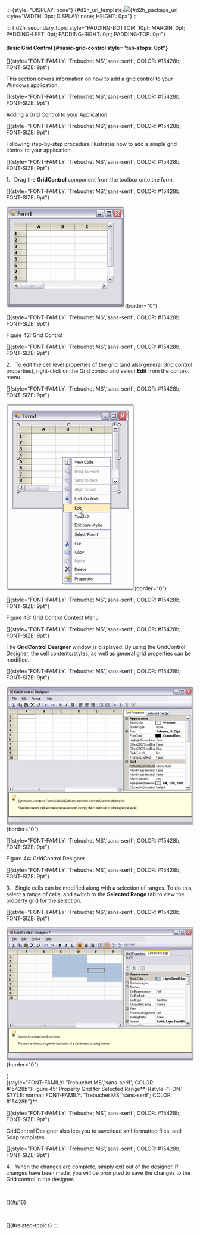 ::: {style="DISPLAY: none"}
[](ms-xhelp:///?Id=d2h_url_template){#d2h_url_template}![](!package_url!){#d2h_package_url style="WIDTH: 0px; DISPLAY: none; HEIGHT: 0px"}
:::

::: {.d2h_secondary_topic style="PADDING-BOTTOM: 10pt; MARGIN: 0pt; PADDING-LEFT: 0pt; PADDING-RIGHT: 0pt; PADDING-TOP: 0pt"}
#### Basic Grid Control {#basic-grid-control style="tab-stops: 0pt"}

[]{style="FONT-FAMILY: 'Trebuchet MS','sans-serif'; COLOR: #15428b; FONT-SIZE: 9pt"} 

This section covers information on how to add a grid control to your Windows application.

[]{style="FONT-FAMILY: 'Trebuchet MS','sans-serif'; COLOR: #15428b; FONT-SIZE: 9pt"} 

Adding a Grid Control to your Application

[]{style="FONT-FAMILY: 'Trebuchet MS','sans-serif'; COLOR: #15428b; FONT-SIZE: 9pt"} 

Following step-by-step procedure illustrates how to add a simple grid control to your application.

[]{style="FONT-FAMILY: 'Trebuchet MS','sans-serif'; COLOR: #15428b; FONT-SIZE: 9pt"} 

1.   Drag the **GridControl** component from the toolbox onto the form.

[]{style="FONT-FAMILY: 'Trebuchet MS','sans-serif'; COLOR: #15428b; FONT-SIZE: 9pt"} 

![](ImagesExt/image91_48.png){border="0"}

[]{style="FONT-FAMILY: 'Trebuchet MS','sans-serif'; COLOR: #15428b; FONT-SIZE: 9pt"} 

Figure 42: Grid Control

[]{style="FONT-FAMILY: 'Trebuchet MS','sans-serif'; COLOR: #15428b; FONT-SIZE: 9pt"} 

2.   To edit the cell level properties of the grid (and also general Grid control properties), right-click on the Grid control and select **Edit** from the context menu.

[]{style="FONT-FAMILY: 'Trebuchet MS','sans-serif'; COLOR: #15428b; FONT-SIZE: 9pt"} 

![](ImagesExt/image91_49.png){border="0"}

[]{style="FONT-FAMILY: 'Trebuchet MS','sans-serif'; COLOR: #15428b; FONT-SIZE: 9pt"} 

Figure 43: Grid Control Context Menu

[]{style="FONT-FAMILY: 'Trebuchet MS','sans-serif'; COLOR: #15428b; FONT-SIZE: 9pt"} 

The **GridControl Designer** window is displayed. By using the GridControl Designer, the cell contents/styles, as well as general grid properties can be modified.

[]{style="FONT-FAMILY: 'Trebuchet MS','sans-serif'; COLOR: #15428b; FONT-SIZE: 9pt"} 

![](ImagesExt/image91_50.png){border="0"}

[]{style="FONT-FAMILY: 'Trebuchet MS','sans-serif'; COLOR: #15428b; FONT-SIZE: 9pt"} 

Figure 44: GridControl Designer

[]{style="FONT-FAMILY: 'Trebuchet MS','sans-serif'; COLOR: #15428b; FONT-SIZE: 9pt"} 

3.   Single cells can be modified along with a selection of ranges. To do this, select a range of cells, and switch to the **Selected Range** tab to view the property grid for the selection.

[]{style="FONT-FAMILY: 'Trebuchet MS','sans-serif'; COLOR: #15428b; FONT-SIZE: 9pt"} 

![](ImagesExt/image91_51.png){border="0"}

[\
]{style="FONT-FAMILY: 'Trebuchet MS','sans-serif'; COLOR: #15428b"}Figure 45: Property Grid for Selected Range**[]{style="FONT-STYLE: normal; FONT-FAMILY: 'Trebuchet MS','sans-serif'; COLOR: #15428b"}**

[]{style="FONT-FAMILY: 'Trebuchet MS','sans-serif'; COLOR: #15428b; FONT-SIZE: 9pt"} 

GridControl Designer also lets you to save/load xml formatted files, and Soap templates.

[]{style="FONT-FAMILY: 'Trebuchet MS','sans-serif'; COLOR: #15428b; FONT-SIZE: 9pt"} 

4.   When the changes are complete, simply exit out of the designer. If changes have been made, you will be prompted to save the changes to the Grid control in the designer.

 

[]{#p16} 

 

[]{#related-topics}
:::

